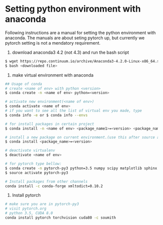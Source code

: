 # Setting python environment with anaconda

Following instructions are a manual for setting the python environment
with anaconda.
The manuals are about seting pytorch up, but currently we pytorch setting is
not a mendatory requirement.

1.  download anaconda3 4.2 (not 4.3) and run the bash script
```bash
$ wget https://repo.continuum.io/archive/Anaconda3-4.2.0-Linux-x86_64.sh
$ bash <downloaded file>
```

1. make virtual environment with anaconda
```bash
## Usage of conda
# create <name of env> with python <version>
$ conda create -n <name of env> python=<version>

# activate new environment(<name of env>)
$ conda activate <name of env>
# if you want to see all the list of virtual env you made, type 
$ conda info -e or $ conda info --envs

# for install packages in certain project
$ conda install -n <name of env> <package_name1>=<version> <package_name2>=<version>

# install a new package on current environment.(use this after source activate)
$ conda install <package_name>=<version>

# deactivate virtualenv
$ deactivate <name of env>
```

```bash
# for pytorch type bellow:
$ conda create -n pytorch-py3 python=3.5 numpy scipy matplotlib sphinx nose pillow jupyter nltk tqdm h5py pyyaml
$ source activate pytorch-py3

# Install packages from other channels
conda install -c conda-forge xmltodict=0.10.2
```

1. Install pytorch
```bash
# make sure you are in pytorch-py3
# visit pytorch.org
# python 3.5, CUDA 8.0
conda install pytorch torchvision cuda80 -c soumith
```
